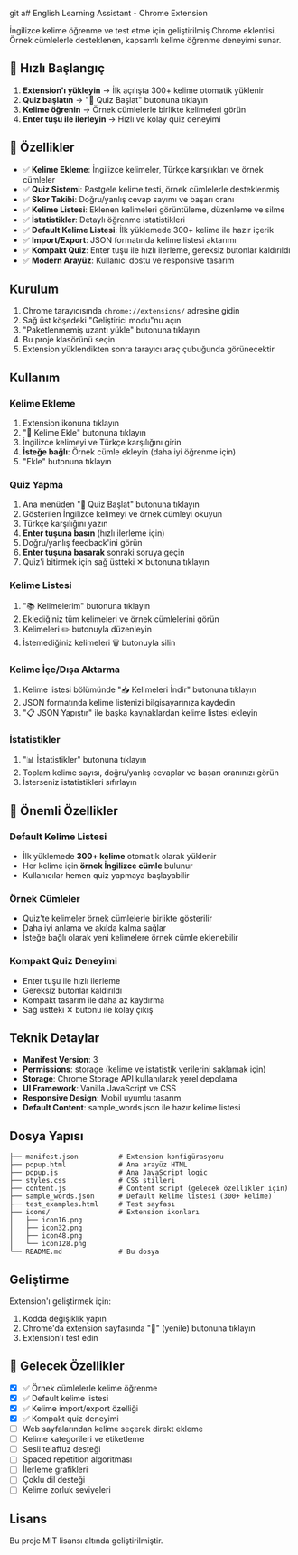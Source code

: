 git a# English Learning Assistant - Chrome Extension

İngilizce kelime öğrenme ve test etme için geliştirilmiş Chrome eklentisi. Örnek cümlelerle desteklenen, kapsamlı kelime öğrenme deneyimi sunar.

## 📖 Hızlı Başlangıç

1. **Extension'ı yükleyin** → İlk açılışta 300+ kelime otomatik yüklenir
2. **Quiz başlatın** → "🎯 Quiz Başlat" butonuna tıklayın
3. **Kelime öğrenin** → Örnek cümlelerle birlikte kelimeleri görün
4. **Enter tuşu ile ilerleyin** → Hızlı ve kolay quiz deneyimi

## 🚀 Özellikler

- ✅ **Kelime Ekleme**: İngilizce kelimeler, Türkçe karşılıkları ve örnek cümleler
- ✅ **Quiz Sistemi**: Rastgele kelime testi, örnek cümlelerle desteklenmiş
- ✅ **Skor Takibi**: Doğru/yanlış cevap sayımı ve başarı oranı
- ✅ **Kelime Listesi**: Eklenen kelimeleri görüntüleme, düzenleme ve silme
- ✅ **İstatistikler**: Detaylı öğrenme istatistikleri
- ✅ **Default Kelime Listesi**: İlk yüklemede 300+ kelime ile hazır içerik
- ✅ **Import/Export**: JSON formatında kelime listesi aktarımı
- ✅ **Kompakt Quiz**: Enter tuşu ile hızlı ilerleme, gereksiz butonlar kaldırıldı
- ✅ **Modern Arayüz**: Kullanıcı dostu ve responsive tasarım

## Kurulum

1. Chrome tarayıcısında `chrome://extensions/` adresine gidin
2. Sağ üst köşedeki "Geliştirici modu"nu açın
3. "Paketlenmemiş uzantı yükle" butonuna tıklayın
4. Bu proje klasörünü seçin
5. Extension yüklendikten sonra tarayıcı araç çubuğunda görünecektir

## Kullanım

### Kelime Ekleme
1. Extension ikonuna tıklayın
2. "📝 Kelime Ekle" butonuna tıklayın
3. İngilizce kelimeyi ve Türkçe karşılığını girin
4. **İsteğe bağlı**: Örnek cümle ekleyin (daha iyi öğrenme için)
5. "Ekle" butonuna tıklayın

### Quiz Yapma
1. Ana menüden "🎯 Quiz Başlat" butonuna tıklayın
2. Gösterilen İngilizce kelimeyi ve örnek cümleyi okuyun
3. Türkçe karşılığını yazın
4. **Enter tuşuna basın** (hızlı ilerleme için)
5. Doğru/yanlış feedback'ini görün
6. **Enter tuşuna basarak** sonraki soruya geçin
7. Quiz'i bitirmek için sağ üstteki ✕ butonuna tıklayın

### Kelime Listesi
1. "📚 Kelimelerim" butonuna tıklayın
2. Eklediğiniz tüm kelimeleri ve örnek cümlelerini görün
3. Kelimeleri ✏️ butonuyla düzenleyin
4. İstemediğiniz kelimeleri 🗑️ butonuyla silin

### Kelime İçe/Dışa Aktarma
1. Kelime listesi bölümünde "📥 Kelimeleri İndir" butonuna tıklayın
2. JSON formatında kelime listenizi bilgisayarınıza kaydedin
3. "📋 JSON Yapıştır" ile başka kaynaklardan kelime listesi ekleyin

### İstatistikler
1. "📊 İstatistikler" butonuna tıklayın
2. Toplam kelime sayısı, doğru/yanlış cevaplar ve başarı oranınızı görün
3. İsterseniz istatistikleri sıfırlayın

## 🎯 Önemli Özellikler

### Default Kelime Listesi
- İlk yüklemede **300+ kelime** otomatik olarak yüklenir
- Her kelime için **örnek İngilizce cümle** bulunur
- Kullanıcılar hemen quiz yapmaya başlayabilir

### Örnek Cümleler
- Quiz'te kelimeler örnek cümlelerle birlikte gösterilir
- Daha iyi anlama ve akılda kalma sağlar
- İsteğe bağlı olarak yeni kelimelere örnek cümle eklenebilir

### Kompakt Quiz Deneyimi
- Enter tuşu ile hızlı ilerleme
- Gereksiz butonlar kaldırıldı
- Kompakt tasarım ile daha az kaydırma
- Sağ üstteki ✕ butonu ile kolay çıkış

## Teknik Detaylar

- **Manifest Version**: 3
- **Permissions**: storage (kelime ve istatistik verilerini saklamak için)
- **Storage**: Chrome Storage API kullanılarak yerel depolama
- **UI Framework**: Vanilla JavaScript ve CSS
- **Responsive Design**: Mobil uyumlu tasarım
- **Default Content**: sample_words.json ile hazır kelime listesi

## Dosya Yapısı

```
├── manifest.json          # Extension konfigürasyonu
├── popup.html             # Ana arayüz HTML
├── popup.js               # Ana JavaScript logic
├── styles.css             # CSS stilleri
├── content.js             # Content script (gelecek özellikler için)
├── sample_words.json      # Default kelime listesi (300+ kelime)
├── test_examples.html     # Test sayfası
├── icons/                 # Extension ikonları
│   ├── icon16.png
│   ├── icon32.png
│   ├── icon48.png
│   └── icon128.png
└── README.md              # Bu dosya
```

## Geliştirme

Extension'ı geliştirmek için:

1. Kodda değişiklik yapın
2. Chrome'da extension sayfasında "🔄" (yenile) butonuna tıklayın
3. Extension'ı test edin

## 🚀 Gelecek Özellikler

- [x] ✅ Örnek cümlelerle kelime öğrenme
- [x] ✅ Default kelime listesi
- [x] ✅ Kelime import/export özelliği
- [x] ✅ Kompakt quiz deneyimi
- [ ] Web sayfalarından kelime seçerek direkt ekleme
- [ ] Kelime kategorileri ve etiketleme
- [ ] Sesli telaffuz desteği
- [ ] Spaced repetition algoritması
- [ ] İlerleme grafikleri
- [ ] Çoklu dil desteği
- [ ] Kelime zorluk seviyeleri

## Lisans

Bu proje MIT lisansı altında geliştirilmiştir.
